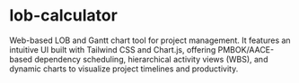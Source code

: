 # lob-calculator
Web-based LOB and Gantt chart tool for project management. It features an intuitive UI built with Tailwind CSS and Chart.js, offering PMBOK/AACE-based dependency scheduling, hierarchical activity views (WBS), and dynamic charts to visualize project timelines and productivity.
